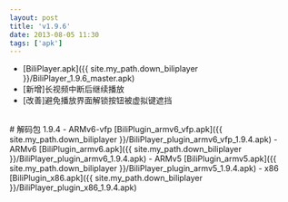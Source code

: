 ```yaml
---
layout: post
title: 'v1.9.6'
date: 2013-08-05 11:30
tags: ['apk']
---
```

- [BiliPlayer.apk]({{ site.my_path.down_biliplayer }}/BiliPlayer_1.9.6_master.apk)
- \[新增\]长视频中断后继续播放
- \[改善\]避免播放界面解锁按钮被虚拟键遮挡
<br />
# 解码包 1.9.4
- ARMv6-vfp [BiliPlugin_armv6_vfp.apk]({{ site.my_path.down_biliplayer }}/BiliPlayer_plugin_armv6_vfp_1.9.4.apk)
- ARMv6 [BiliPlugin_armv6.apk]({{ site.my_path.down_biliplayer }}/BiliPlayer_plugin_armv6_1.9.4.apk)
- ARMv5 [BiliPlugin_armv5.apk]({{ site.my_path.down_biliplayer }}/BiliPlayer_plugin_armv5_1.9.4.apk)
- x86 [BiliPlugin_x86.apk]({{ site.my_path.down_biliplayer }}/BiliPlayer_plugin_x86_1.9.4.apk)

